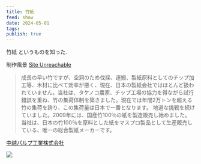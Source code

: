 ```yaml
---
title: 竹紙
feed: show
date: 2024-05-01
tags: 
publish: true
---
```


竹紙 というものを知った．

制作風景
[Site Unreachable](https://x.com/kamipapa2/status/1784922389002023007?s=46)


> 成長の早い竹ですが、空洞のため伐採、運搬、製紙原料としてのチップ加工等、木材に比べて効率が悪く、現在、日本の製紙会社ではほとんど扱われていません。当社は、タケノコ農家、チップ工場の協力を得ながら試行錯誤を重ね、竹の集荷体制を築きました。現在では年間2万トンを超える竹の集荷を誇り、この集荷量は日本で一番となります。
> 地道な挑戦を続けていました。2009年には、国産竹100％の紙を製造販売し始めました。当社は、日本の竹100％を原料とした紙をマスプロ製品として生産販売している、唯一の総合製紙メーカーです。

[中越パルプ工業株式会社](https://www.chuetsu-pulp.co.jp/sustain/eco/about.html)

![](https://www.chuetsu-pulp.co.jp/sustain/eco/images/takegami_jirei.jpg)




